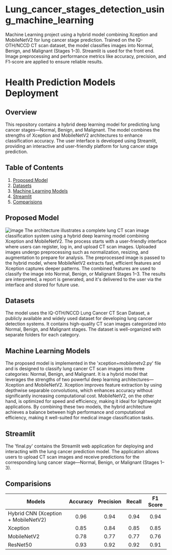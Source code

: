 # Lung_cancer_stages_detection_using_machine_learning
Machine Learning project using a hybrid model combining Xception and MobileNetV2 for lung cancer stage prediction. Trained on the IQ-OTH/NCCD CT scan dataset, the model classifies images into Normal, Benign, and Malignant (Stages 1–3). Streamlit is used for the front end. Image preprocessing and performance metrics like accuracy, precision, and F1-score are applied to ensure reliable results.
# Health Prediction Models Deployment

## Overview

This repository contains a hybrid deep learning model for predicting lung cancer stages—Normal, Benign, and Malignant. The model combines the strengths of Xception and MobileNetV2 architectures to enhance classification accuracy. The user interface is developed using Streamlit, providing an interactive and user-friendly platform for lung cancer stage prediction.

## Table of Contents

1. [Proposed Model](#proposed-model)
2. [Datasets](#datasets)
3. [Machine Learning Models](#machine-learning-models)
4. [Streamlit](#streamlit)
5. [Comparisions](#comparisions)


## Proposed Model

![image](https://github.com/user-attachments/assets/52cc9eff-360a-4a7b-bd9a-c0c8fd71c1c5)
The architecture illustrates a complete lung CT scan image classification system using a hybrid deep learning model combining Xception and MobileNetV2. The process starts with a user-friendly interface where users can register, log in, and upload CT scan images. Uploaded images undergo preprocessing such as normalization, resizing, and augmentation to prepare for analysis. The preprocessed image is passed to the hybrid model, where MobileNetV2 extracts fast, efficient features and Xception captures deeper patterns. The combined features are used to classify the image into Normal, Benign, or Malignant Stages 1–3. The results are interpreted, a report is generated, and it's delivered to the user via the interface and stored for future use.

## Datasets

The model uses the IQ-OTH/NCCD Lung Cancer CT Scan Dataset, a publicly available and widely used dataset for developing lung cancer detection systems. It contains high-quality CT scan images categorized into Normal, Benign, and Malignant stages. The dataset is well-organized with separate folders for each category.

## Machine Learning Models

The proposed model is implemented in the 'xception+mobilenetv2.py' file and is designed to classify lung cancer CT scan images into three categories: Normal, Benign, and Malignant. It is a hybrid model that leverages the strengths of two powerful deep learning architectures—Xception and MobileNetV2. Xception improves feature extraction by using depthwise separable convolutions, which enhances accuracy without significantly increasing computational cost. MobileNetV2, on the other hand, is optimized for speed and efficiency, making it ideal for lightweight applications. By combining these two models, the hybrid architecture achieves a balance between high performance and computational efficiency, making it well-suited for medical image classification tasks.

## Streamlit

The 'final.py' contains the Streamlit web application for deploying and interacting with the lung cancer prediction model. The application allows users to upload CT scan images and receive predictions for the corresponding lung cancer stage—Normal, Benign, or Malignant (Stages 1–3).

## Comparisions

| Models                         | Accuracy | Precision | Recall | F1 Score |
|-------------------------------|:--------:|:---------:|:------:|:--------:|
| Hybrid CNN (Xception + MobileNetV2) |   0.96   |   0.94    |  0.94  |   0.94   |
| Xception                      |   0.85   |   0.84    |  0.85  |   0.85   |
| MobileNetV2                   |   0.78   |   0.77    |  0.77  |   0.76   |
| ResNet50                      |   0.93   |   0.92    |  0.92  |   0.91   |



